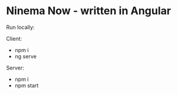 # Ninema Now - written in Angular

Run locally:

Client:
- npm i
- ng serve

Server:
- npm i
- npm start
  

